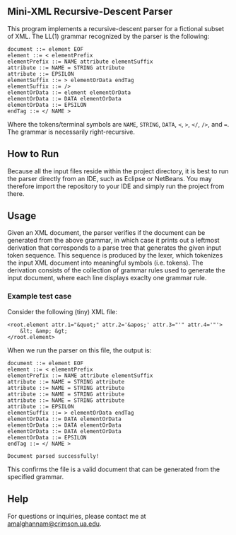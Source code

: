 ## Mini-XML Recursive-Descent Parser
This program implements a recursive-descent parser for a fictional subset of XML. The LL(1) grammar recognized by the parser is the following:

```
document ::= element EOF
element ::= < elementPrefix
elementPrefix ::= NAME attribute elementSuffix
attribute ::= NAME = STRING attribute
attribute ::= EPSILON
elementSuffix ::= > elementOrData endTag
elementSuffix ::= />
elementOrData ::= element elementOrData
elementOrData ::= DATA elementOrData
elementOrData ::= EPSILON
endTag ::= </ NAME >
```
Where the tokens/terminal symbols are ```NAME```, ```STRING```, ```DATA```, ```<```, ```>```, ```</```, ```/>```, and ```=```. The grammar is necessarily right-recursive. 

## How to Run

Because all the input files reside within the project directory, it is best to run the parser directly from an IDE, such as Eclipse or NetBeans. You may therefore import the repository to your IDE and simply run the project from there. 

## Usage 

Given an XML document, the parser verifies if the document can be generated from the above grammar, in which case it prints out a leftmost derivation that corresponds to a parse tree that generates the given input token sequence. This sequence is produced by the lexer, which tokenizes the input XML document into meaningful symbols (i.e. tokens). The derivation consists of the collection of grammar rules used to generate the input document, where each line displays exaclty one grammar rule. 

### Example test case 

Consider the following (tiny) XML file:

```
<root.element attr.1="&quot;" attr.2='&apos;' attr.3="'" attr.4='"'>
	&lt; &amp; &gt;
</root.element>
```

When we run the parser on this file, the output is:

```
document ::= element EOF
element ::= < elementPrefix
elementPrefix ::= NAME attribute elementSuffix
attribute ::= NAME = STRING attribute
attribute ::= NAME = STRING attribute
attribute ::= NAME = STRING attribute
attribute ::= NAME = STRING attribute
attribute ::= EPSILON
elementSuffix ::= > elementOrData endTag
elementOrData ::= DATA elementOrData
elementOrData ::= DATA elementOrData
elementOrData ::= DATA elementOrData
elementOrData ::= EPSILON
endTag ::= </ NAME >

Document parsed successfully!
```
This confirms the file is a valid document that can be generated from the specified grammar. 

## Help 

For questions or inquiries, please contact me at amalghannam@crimson.ua.edu. 
